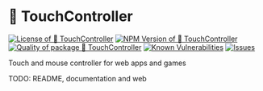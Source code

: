 # 🤏 TouchController

<!--Badges-->

[![License of 🤏 TouchController](https://img.shields.io/github/license/hejny/touchcontroller.svg?style=flat)](https://github.com/hejny/touchcontroller/blob/main/LICENSE)
[![NPM Version of 🤏 TouchController](https://badge.fury.io/js/touchcontroller.svg)](https://www.npmjs.com/package/touchcontroller)
[![Quality of package 🤏 TouchController](https://packagequality.com/shield/touchcontroller.svg)](https://packagequality.com/#?package=touchcontroller)
[![Known Vulnerabilities](https://snyk.io/test/github/hejny/touchcontroller/badge.svg)](https://snyk.io/test/github/hejny/touchcontroller)
[![Issues](https://img.shields.io/github/issues/hejny/touchcontroller.svg?style=flat)](https://github.com/hejny/touchcontroller/issues)

<!--/Badges-->

Touch and mouse controller for web apps and games

TODO: README, documentation and web
